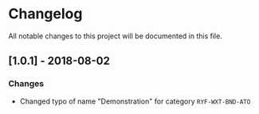 # Changelog
All notable changes to this project will be documented in this file.

## [1.0.1] - 2018-08-02
### Changes
- Changed typo of name "Demonstration" for category `RYF-WXT-BND-ATO`
